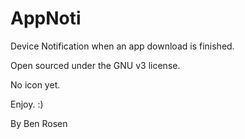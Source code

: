 # AppNoti
Device Notification when an app download is finished.

Open sourced under the GNU v3 license.

No icon yet.

Enjoy. :)

By Ben Rosen
